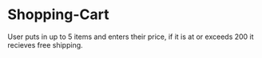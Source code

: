 # Shopping-Cart
User puts in up to 5 items and enters their price, if it is at or exceeds 200 it recieves free shipping.

